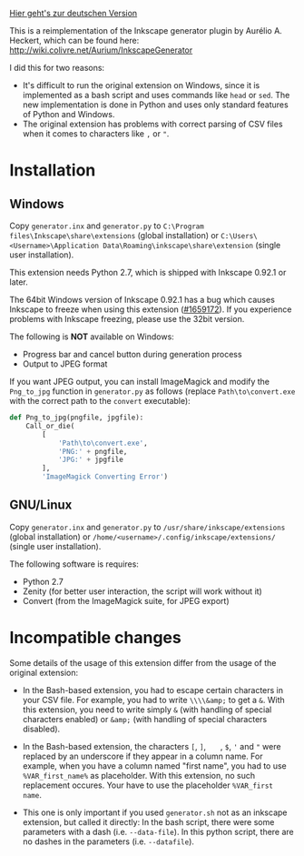 [Hier geht's zur deutschen Version](README-de.md)

This is a reimplementation of the Inkscape generator plugin by Aurélio A.
Heckert, which can be found here:
<http://wiki.colivre.net/Aurium/InkscapeGenerator>

I did this for two reasons:

* It's difficult to run the original extension on Windows, since it is
implemented as a bash script and uses commands like `head` or `sed`. The new
implementation is done in Python and uses only standard features of Python and
Windows.
* The original extension has problems with correct parsing of CSV files when it
comes to characters like `,` or `"`.

# Installation

## Windows

Copy `generator.inx` and `generator.py` to
`C:\Program files\Inkscape\share\extensions`
(global installation) or
`C:\Users\<Username>\Application Data\Roaming\inkscape\share\extension`
(single user installation).

This extension needs Python 2.7, which is shipped with Inkscape 0.92.1 or later.

The 64bit Windows version of Inkscape 0.92.1 has a bug which causes Inkscape to freeze
when using this extension
([#1659172](https://bugs.launchpad.net/inkscape/+bug/1659172)). If you
experience problems with Inkscape freezing, please use the 32bit version.

The following is **NOT** available on Windows:

* Progress bar and cancel button during generation process
* Output to JPEG format

If you want JPEG output, you can install ImageMagick and modify the
`Png_to_jpg` function in `generator.py` as follows (replace
`Path\to\convert.exe` with the correct path to the `convert` executable):

```python
def Png_to_jpg(pngfile, jpgfile):
    Call_or_die(
        [
            'Path\to\convert.exe',
            'PNG:' + pngfile,
            'JPG:' + jpgfile
        ],
        'ImageMagick Converting Error')
```

## GNU/Linux

Copy `generator.inx` and `generator.py` to
`/usr/share/inkscape/extensions`
(global installation) or
`/home/<username>/.config/inkscape/extensions/`
(single user installation).

The following software is requires:

* Python 2.7
* Zenity (for better user interaction, the script will work without it)
* Convert (from the ImageMagick suite, for JPEG export)

# Incompatible changes

Some details of the usage of this extension differ from the usage of the
original extension:

* In the Bash-based extension, you had to escape certain characters in your CSV
file. For example, you had to write `\\\\&amp;` to get a `&`. With this
extension, you need to write simply `&` (with handling of special characters
enabled) or `&amp;` (with handling of special characters disabled).

* In the Bash-based extension, the characters `[`, `]`, `   `, `$`, `'`
and `"` were replaced by an underscore if they appear in a column name. For
example, when you have a column named "first name", you had to use
`%VAR_first_name%` as placeholder. With this extension, no such replacement
occures. Your have to use the placeholder `%VAR_first name`.

* This one is only important if you used `generator.sh` not as an inkscape
extension, but called it directly: In the bash script, there were some parameters
with a dash (i.e. `--data-file`). In this python script, there are no dashes
in the parameters (i.e. `--datafile`).
